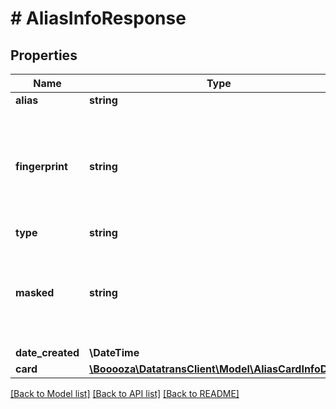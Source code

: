 # # AliasInfoResponse

## Properties

Name | Type | Description | Notes
------------ | ------------- | ------------- | -------------
**alias** | **string** | The requested alias. | [optional]
**fingerprint** | **string** | An unique identifier of the card number. Useful to identify multiple customers&#39; or the same customer&#39;s transactions where the same card was used. | [optional]
**type** | **string** |  | [optional]
**masked** | **string** | The nonsensitive masked representation of the value behind the alias (e.g. &#x60;490000xxxxxx0003&#x60; for aliases of type &#x60;CARD&#x60;) | [optional]
**date_created** | **\DateTime** | Creation date | [optional]
**card** | [**\Booooza\DatatransClient\Model\AliasCardInfoDetail**](AliasCardInfoDetail.md) |  | [optional]

[[Back to Model list]](../../README.md#models) [[Back to API list]](../../README.md#endpoints) [[Back to README]](../../README.md)
